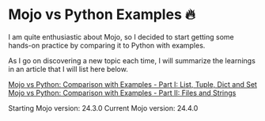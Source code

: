 # Mojo vs Python Examples 🔥

I am quite enthusiastic about Mojo, so I decided to start getting some hands-on practice by comparing it to Python with examples.

As I go on discovering a new topic each time, I will summarize the learnings in an article that I will list here below.

[Mojo vs Python: Comparison with Examples - Part I: List, Tuple, Dict and Set](https://rolkotech.blogspot.com/2024/06/mojo-vs-python-comparison-with-examples-list-tuple-dict-set.html)<br>
[Mojo vs Python: Comparison with Examples - Part II: Files and Strings](https://rolkotech.blogspot.com/2024/05/mojo-vs-python-comparison-with-examples-file-string.html)

Starting Mojo version: 24.3.0
Current Mojo version: 24.4.0